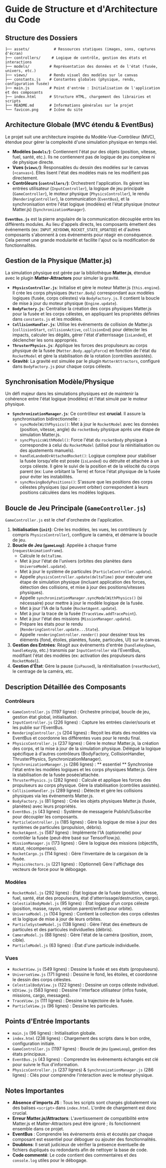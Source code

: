# Guide de Structure et d'Architecture du Code

## Structure des Dossiers

```
├── assets/           # Ressources statiques (images, sons, captures d'écran)
├── controllers/     # Logique de contrôle, gestion des états et interactions
├── models/         # Représentation des données et de l'état (fusée, univers, etc.)
├── views/          # Rendu visuel des modèles sur le canvas
├── constants.js    # Constantes globales (physique, rendu, configuration fusée)
├── main.js         # Point d'entrée : Initialisation de l'application et des composants
├── index.html      # Structure HTML, chargement des librairies et scripts
├── README.md       # Informations générales sur le projet
└── favicon.png     # Icône du site
```

## Architecture Globale (MVC étendu & EventBus)

Le projet suit une architecture inspirée du Modèle-Vue-Contrôleur (MVC), étendue pour gérer la complexité d'une simulation physique en temps réel.

-   **Modèles (`models/`)**: Contiennent l'état pur des objets (position, vitesse, fuel, santé, etc.). Ils ne contiennent pas de logique de jeu complexe ni de physique directe.
-   **Vues (`views/`)**: Responsables du dessin des modèles sur le canvas (`<canvas>`). Elles lisent l'état des modèles mais ne les modifient pas directement.
-   **Contrôleurs (`controllers/`)**: Orchestrent l'application. Ils gèrent les entrées utilisateur (`InputController`), la logique de jeu principale (`GameController`), le moteur physique (`PhysicsController`), le rendu (`RenderingController`), la communication (`EventBus`), et la synchronisation entre l'état logique (modèles) et l'état physique (moteur Matter.js) (`SynchronizationManager`).

**`EventBus.js`** est la pierre angulaire de la communication découplée entre les différents modules. Au lieu d'appels directs, les composants émettent des événements (ex: `INPUT_KEYDOWN`, `ROCKET_STATE_UPDATED`) et d'autres composants s'abonnent à ces événements pour réagir en conséquence. Cela permet une grande modularité et facilite l'ajout ou la modification de fonctionnalités.

## Gestion de la Physique (Matter.js)

La simulation physique est gérée par la bibliothèque **Matter.js**, étendue avec le plugin **Matter-Attractors** pour simuler la gravité.

-   **`PhysicsController.js`**: Initialise et gère le moteur Matter.js (`this.engine`). Il crée les corps physiques (`Matter.Body`) correspondant aux modèles logiques (fusée, corps célestes) via `BodyFactory.js`. Il contient la boucle de mise à jour du moteur physique (`Engine.update`).
-   **`BodyFactory.js`**: Centralise la création des corps physiques Matter.js pour la fusée et les corps célestes, en appliquant les propriétés définies dans `constants.js` et les modèles.
-   **`CollisionHandler.js`**: Utilise les événements de collision de Matter.js (`collisionStart`, `collisionActive`, `collisionEnd`) pour détecter les impacts, calculer les dégâts, gérer l'état d'atterrissage (`isLanded`), et déclencher les sons appropriés.
-   **`ThrusterPhysics.js`**: Applique les forces des propulseurs au corps physique de la fusée (`Matter.Body.applyForce`) en fonction de l'état du `RocketModel` et gère la stabilisation de la rotation (contrôles assistés).
-   **Gravité**: La gravité est simulée par le plugin `MatterAttractors`, configuré dans `BodyFactory.js` pour chaque corps céleste.

## Synchronisation Modèle/Physique

Un défi majeur dans les simulations physiques est de maintenir la cohérence entre l'état logique (modèles) et l'état simulé par le moteur physique.

-   **`SynchronizationManager.js`**: Ce contrôleur est **crucial**. Il assure la synchronisation bidirectionnelle :
    -   `syncModelWithPhysics()`: Met à jour le `RocketModel` avec les données (position, vitesse, angle) du `rocketBody` physique après une étape de simulation Matter.js.
    -   `syncPhysicsWithModel()`: Force l'état du `rocketBody` physique à correspondre à celui du `RocketModel` (utilisé pour la réinitialisation ou des ajustements manuels).
    -   `handleLandedOrAttachedRocket()`: Logique complexe pour stabiliser la fusée lorsqu'elle est posée (`isLanded`) ou détruite et attachée à un corps céleste. Il gère le suivi de la position et de la vélocité du corps parent (ex: Lune orbitant la Terre) et force l'état physique de la fusée pour éviter les instabilités.
    -   `syncMovingBodyPositions()`: S'assure que les positions des corps célestes physiques (qui peuvent orbiter) correspondent à leurs positions calculées dans les modèles logiques.

## Boucle de Jeu Principale (`GameController.js`)

`GameController.js` est le chef d'orchestre de l'application.

1.  **Initialisation (`init`)**: Crée les modèles, les vues, les contrôleurs (y compris `PhysicsController`), configure la caméra, et démarre la boucle de jeu.
2.  **Boucle de Jeu (`gameLoop`)**: Appelée à chaque frame (`requestAnimationFrame`).
    -   Calcule le `deltaTime`.
    -   Met à jour l'état de l'univers (orbites des planètes dans `UniverseModel.update`).
    -   Met à jour le système de particules (`ParticleController.update`).
    -   Appelle `physicsController.update(deltaTime)` pour exécuter une étape de simulation physique (incluant application des forces, détection des collisions, et mise à jour des positions/vitesses physiques).
    -   Appelle `synchronizationManager.syncModelWithPhysics()` (si nécessaire) pour mettre à jour le modèle logique de la fusée.
    -   Met à jour l'IA de la fusée (`RocketAgent.update`).
    -   Met à jour la trace de la fusée (`TraceView.addTracePoint`).
    -   Met à jour l'état des missions (`MissionManager.update`).
    -   Prépare les états pour le rendu (`RenderingController.update...State`).
    -   Appelle `renderingController.render()` pour dessiner tous les éléments (fond, étoiles, planètes, fusée, particules, UI) sur le canvas.
3.  **Gestion des Entrées**: Réagit aux événements d'entrée (`handleKeyDown`, `handleKeyUp`, etc.) transmis par `InputController` via l'EventBus, modifiant l'état des modèles (ex: activation des propulseurs dans `RocketModel`).
4.  **Gestion d'État**: Gère la pause (`isPaused`), la réinitialisation (`resetRocket`), le centrage de la caméra, etc.

## Description Détaillée des Composants

### Contrôleurs
- `GameController.js` (1197 lignes) : Orchestre principal, boucle de jeu, gestion état global, initialisation.
- `InputController.js` (226 lignes) : Capture les entrées clavier/souris et les publie sur l'EventBus.
- `RenderingController.js` (204 lignes) : Reçoit les états des modèles via EventBus et coordonne les différentes vues pour le rendu final.
- `PhysicsController.js` (237 lignes) : Gère le moteur Matter.js, la création des corps, et la mise à jour de la simulation physique. Délégué la logique spécifique à d'autres contrôleurs (BodyFactory, CollisionHandler, ThrusterPhysics, SynchronizationManager).
- `SynchronizationManager.js` (286 lignes) : ** essentiel ** Synchronise l'état entre les modèles logiques et les corps physiques Matter.js. Gère la stabilisation de la fusée posée/attachée.
- `ThrusterPhysics.js` (282 lignes) : Calcule et applique les forces des propulseurs au corps physique. Gère la stabilisation (contrôles assistés).
- `CollisionHandler.js` (289 lignes) : Détecte et gère les collisions physiques via les événements Matter.js.
- `BodyFactory.js` (81 lignes) : Crée les objets physiques Matter.js (fusée, planètes) avec leurs propriétés.
- `EventBus.js` (43 lignes) : Système de messagerie Publish/Subscribe pour découpler les composants.
- `ParticleController.js` (185 lignes) : Gère la logique de mise à jour des systèmes de particules (propulsion, débris).
- `RocketAgent.js` (587 lignes) : Implémente l'IA (optionnelle) pour contrôler la fusée (peut-être basé sur TensorFlow.js).
- `MissionManager.js` (173 lignes) : Gère la logique des missions (objectifs, statut, récompenses).
- `RocketCargo.js` (114 lignes) : Gère l'inventaire de la cargaison de la fusée.
- `PhysicsVectors.js` (221 lignes) : (Optionnel) Gère l'affichage des vecteurs de force pour le débogage.

### Modèles
- `RocketModel.js` (292 lignes) : État logique de la fusée (position, vitesse, fuel, santé, état des propulseurs, état d'atterrissage/destruction, cargo).
- `CelestialBodyModel.js` (95 lignes) : État logique d'un corps céleste (position, masse, rayon, relation parent/enfant pour orbite).
- `UniverseModel.js` (104 lignes) : Contient la collection des corps célestes et la logique de mise à jour de leurs orbites.
- `ParticleSystemModel.js` (138 lignes) : Gère l'état des émetteurs de particules et des particules individuelles (débris).
- `CameraModel.js` (88 lignes) : Gère l'état de la caméra (position, zoom, cible).
- `ParticleModel.js` (63 lignes) : État d'une particule individuelle.

### Vues
- `RocketView.js` (549 lignes) : Dessine la fusée et ses états (propulseurs).
- `UniverseView.js` (171 lignes) : Dessine le fond, les étoiles, et coordonne le dessin des corps célestes.
- `CelestialBodyView.js` (122 lignes) : Dessine un corps céleste individuel.
- `UIView.js` (583 lignes) : Dessine l'interface utilisateur (infos fusée, missions, cargo, messages).
- `TraceView.js` (111 lignes) : Dessine la trajectoire de la fusée.
- `ParticleView.js` (96 lignes) : Dessine les particules.

## Points d'Entrée Importants
- `main.js` (96 lignes) : Initialisation globale.
- `index.html` (238 lignes) : Chargement des scripts dans le bon ordre, configuration initiale.
- `GameController.js` (1197 lignes) : Boucle de jeu (`gameLoop`), gestion des états principaux.
- `EventBus.js` (43 lignes) : Comprendre les événements échangés est clé pour suivre le flux d'information.
- `PhysicsController.js` (237 lignes) & `SynchronizationManager.js` (286 lignes) : Clés pour comprendre l'interaction avec le moteur physique.

## Notes Importantes

-   **Absence d'imports JS** : Tous les scripts sont chargés globalement via des balises `<script>` dans `index.html`. L'ordre de chargement est donc crucial.
-   **Erreur Matter.js/Attractors**: L'avertissement de compatibilité entre Matter.js et Matter-Attractors peut être ignoré ; ils fonctionnent ensemble dans ce projet.
-   **EventBus** : Comprendre les événements émis et écoutés par chaque composant est essentiel pour déboguer ou ajouter des fonctionnalités.
-   **Doublons**: Il serait judicieux de vérifier la présence éventuelle de fichiers dupliqués ou redondants afin de nettoyer la base de code.
-   **Code commenté**: Le code contient des commentaires et des `console.log` utiles pour le débogage.